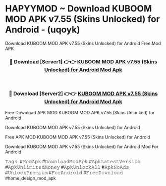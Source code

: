 # HAPYYMOD ~ Download KUBOOM MOD APK v7.55 (Skins Unlocked) for Android - (uqoyk)
Download KUBOOM MOD APK v7.55 (Skins Unlocked) for Android Free Mod APK

<div align="center">
<h3>🔴 Download [Server1] 👉👉 <a href="https://apk-comot.site?title=KUBOOM_MOD_APK_v7.55_(Skins_Unlocked)_for_Android">KUBOOM MOD APK v7.55 (Skins Unlocked) for Android Mod Apk</a></h3><br>

<h3>🔴 Download [Server2] 👉👉 <a href="https://apk-comot.site?title=KUBOOM_MOD_APK_v7.55_(Skins_Unlocked)_for_Android">KUBOOM MOD APK v7.55 (Skins Unlocked) for Android Mod Apk</a></h3>
</div>


Free Download APK MOD KUBOOM MOD APK v7.55 (Skins Unlocked) for Android

Download KUBOOM MOD APK v7.55 (Skins Unlocked) for Android 

Free APK MOD KUBOOM MOD APK v7.55 (Skins Unlocked) for Android 

Download KUBOOM MOD APK v7.55 (Skins Unlocked) for Android Mod For Android

𝚃𝚊𝚐𝚜: #𝙼𝚘𝚍𝙰𝚙𝚔 #𝙳𝚘𝚠𝚗𝚕𝚘𝚊𝚍𝙼𝚘𝚍𝙰𝚙𝚔 #𝙰𝚙𝚔𝙻𝚊𝚝𝚎𝚜𝚝𝚅𝚎𝚛𝚜𝚒𝚘𝚗 #𝙰𝚙𝚔𝚄𝚗𝚕𝚒𝚖𝚒𝚝𝚎𝚍𝙼𝚘𝚗𝚎𝚢 #𝙰𝚙𝚔𝚄𝚗𝚕𝚘𝚌𝚔𝙰𝚕𝚕 #𝙰𝚙𝚔𝙽𝚘𝙰𝚍𝚜 #𝚄𝚗𝚕𝚘𝚌𝚔𝙿𝚛𝚎𝚖𝚒𝚞𝚖 #𝙵𝚘𝚛𝙰𝚗𝚍𝚛𝚘𝚒𝚍 #𝙵𝚛𝚎𝚎𝙳𝚘𝚠𝚗𝚕𝚘𝚊𝚍 #home_design_mod_apk